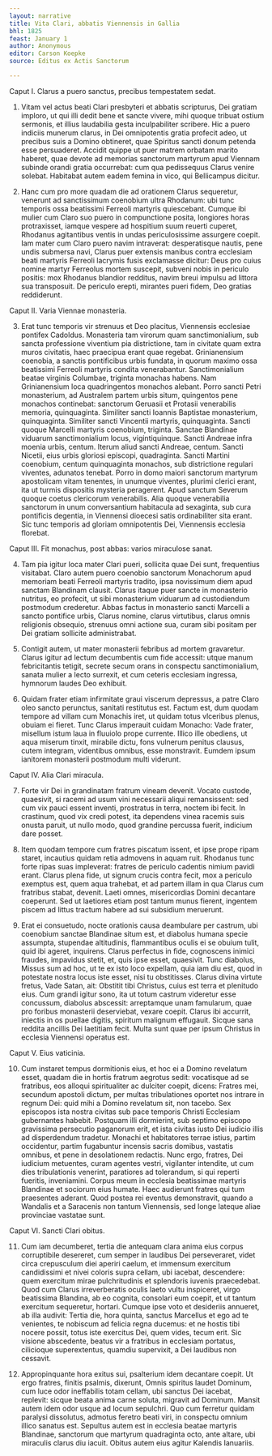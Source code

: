 ```yaml
---
layout: narrative
title: Vita Clari, abbatis Viennensis in Gallia
bhl: 1825
feast: January 1
author: Anonymous
editor: Carson Koepke
source: Editus ex Actis Sanctorum

---
```


Caput I. Clarus a puero sanctus, precibus tempestatem sedat.

1. Vitam vel actus beati Clari presbyteri et abbatis scripturus, Dei gratiam imploro, ut qui illi dedit bene et sancte vivere, mihi quoque tribuat ostium sermonis, et illius laudabilia gesta inculpabiliter scribere. Hic a puero indiciis munerum clarus, in Dei omnipotentis gratia profecit adeo, ut precibus suis a Domino obtineret, quae Spiritus sancti donum petenda esse persuaderet. Accidit quippe ut puer matrem orbatam marito haberet, quae devote ad memorias sanctorum martyrum apud Viennam subinde orandi gratia occurrebat: cum qua pedissequus Clarus venire solebat. Habitabat autem eadem femina in vico, qui Bellicampus dicitur.

2. Hanc cum pro more quadam die ad orationem Clarus sequeretur, venerunt ad sanctissimum coenobium ultra Rhodanum: ubi tunc temporis ossa beatissimi Ferreoli martyris quiescebant. Cumque ibi mulier cum Claro suo puero in compunctione posita, longiores horas protraxisset, iamque vespere ad hospitium suum reuerti cuperet, Rhodanus agitantibus ventis in undas periculosissime assurgere coepit. Iam mater cum Claro puero navim intraverat: desperatisque nautis, pene undis submersa navi, Clarus puer extensis manibus contra ecclesiam beati martyris Ferreoli lacrymis fusis exclamasse dicitur: Deus pro cuius nomine martyr Ferreolus mortem suscepit, subveni nobis in periculo positis: mox Rhodanus blandior redditus, navim breui impulsu ad littora sua transposuit. De periculo erepti, mirantes pueri fidem, Deo gratias reddiderunt.

Caput II. Varia Viennae monasteria.

3. Erat tunc temporis vir strenuus et Deo placitus, Viennensis ecclesiae pontifex Cadoldus. Monasteria tam virorum quam sanctimonialium, sub sancta professione viventium pia districtione, tam in civitate quam extra muros civitatis, haec praecipua erant quae regebat. Grinianensium coenobia, a sanctis pontificibus urbis fundata, in quorum maximo ossa beatissimi Ferreoli martyris condita venerabantur. Sanctimonialium beatae virginis Columbae, triginta monachas habens. Nam Grinianensium loca quadringentos monachos alebant. Porro sancti Petri monasterium, ad Australem partem urbis situm, quingentos pene monachos continebat: sanctorum Geruasii et Protasii venerabilis memoria, quinquaginta. Similiter sancti Ioannis Baptistae monasterium, quinquaginta. Similiter sancti Vincentii martyris, quinquaginta. Sancti quoque Marcelli martyris coenobium, triginta. Sanctae Blandinae viduarum sanctimonialium locus, vigintiquinque. Sancti Andreae infra moenia urbis, centum. Iterum aliud sancti Andreae, centum. Sancti Nicetii, eius urbis gloriosi episcopi, quadraginta. Sancti Martini coenobium, centum quinquaginta monachos, sub districtione regulari viventes, adunatos tenebat. Porro in domo maiori sanctorum martyrum apostolicam vitam tenentes, in unumque viventes, plurimi clerici erant, ita ut turmis dispositis mysteria peragerent. Apud sanctum Severum quoque coetus clericorum venerabilis. Alia quoque venerabilia sanctorum in unum conversantium habitacula ad sexaginta, sub cura pontificis degentia, in Viennensi dioecesi satis ordinabiliter sita erant. Sic tunc temporis ad gloriam omnipotentis Dei, Viennensis ecclesia florebat.

Caput III. Fit monachus, post abbas: varios miraculose sanat.

4. Tam pia igitur loca mater Clari pueri, sollicita quae Dei sunt, frequentius visitabat. Claro autem puero coenobio sanctorum Monachorum apud memoriam beati Ferreoli martyris tradito, ipsa novissimum diem apud sanctam Blandinam clausit. Clarus itaque puer sancte in monasterio nutritus, eo profecit, ut sibi monasterium viduarum ad custodiendum postmodum crederetur. Abbas factus in monasterio sancti Marcelli a sancto pontifice urbis, Clarus nomine, clarus virtutibus, clarus omnis religionis obsequio, strenuus omni actione sua, curam sibi positam per Dei gratiam sollicite administrabat.

5. Contigit autem, ut mater monasterii febribus ad mortem gravaretur. Clarus igitur ad lectum decumbentis cum fide accessit: utque manum febricitantis tetigit, secrete secum orans in conspectu sanctimonialium, sanata mulier a lecto surrexit, et cum ceteris ecclesiam ingressa, hymnorum laudes Deo exhibuit.

6. Quidam frater etiam infirmitate graui viscerum depressus, a patre Claro oleo sancto perunctus, sanitati restitutus est. Factum est, dum quodam tempore ad villam cum Monachis iret, ut quidam totus vlceribus plenus, obuiam ei fieret. Tunc Clarus imperauit cuidam Monacho: Vade frater, misellum istum laua in fluuiolo prope currente. Illico ille obediens, ut aqua miserum tinxit, mirabile dictu, fons vulnerum penitus clausus, cutem integram, videntibus omnibus, esse monstravit. Eumdem ipsum ianitorem monasterii postmodum multi viderunt.

Caput IV. Alia Clari miracula.

7. Forte vir Dei in grandinatam fratrum vineam devenit. Vocato custode, quaesivit, si racemi ad usum vini necessarii aliqui remansissent: sed cum vix pauci essent inventi, prostratus in terra, noctem ibi fecit. In crastinum, quod vix credi potest, ita dependens vinea racemis suis onusta paruit, ut nullo modo, quod grandine percussa fuerit, indicium dare posset.

8. Item quodam tempore cum fratres piscatum issent, et ipse prope ripam staret, incautius quidam retia admovens in aquam ruit. Rhodanus tunc forte ripas suas impleverat: fratres de periculo cadentis nimium pavidi erant. Clarus plena fide, ut signum crucis contra fecit, mox a periculo exemptus est, quem aqua trahebat, et ad partem illam in qua Clarus cum fratribus stabat, devenit. Laeti omnes, misericordias Domini decantare coeperunt. Sed ut laetiores etiam post tantum munus fierent, ingentem piscem ad littus tractum habere ad sui subsidium meruerunt.

9. Erat ei consuetudo, nocte orationis causa deambulare per castrum, ubi coenobium sanctae Blandinae situm est, et diabolus humana specie assumpta, stupendae altitudinis, flammantibus oculis ei se obuium tulit, quid ibi ageret, inquirens. Clarus perfectus in fide, cognoscens inimici fraudes, impavidus stetit, et, quis ipse esset, quaesivit. Tunc diabolus, Missus sum ad hoc, ut te ex isto loco expellam, quia iam diu est, quod in potestate nostra locus iste esset, nisi tu obstitisses. Clarus divina virtute fretus, Vade Satan, ait: Obstitit tibi Christus, cuius est terra et plenitudo eius. Cum grandi igitur sono, ita ut totum castrum videretur esse concussum, diabolus abscessit: arreptamque unam famularum, quae pro foribus monasterii deserviebat, vexare coepit. Clarus ibi accurrit, iniectis in os puellae digitis, spiritum malignum effugauit. Sicque sana reddita ancillis Dei laetitiam fecit. Multa sunt quae per ipsum Christus in ecclesia Viennensi operatus est.

Caput V. Eius vaticinia.

10. Cum instaret tempus dormitionis eius, et hoc ei a Domino revelatum esset, quadam die in hortis fratrum aegrotus sedit: vocatisque ad se fratribus, eos alloqui spiritualiter ac dulciter coepit, dicens: Fratres mei, secundum apostoli dictum, per multas tribulationes oportet nos intrare in regnum Dei: quid mihi a Domino revelatum sit, non tacebo. Sex episcopos ista nostra civitas sub pace temporis Christi Ecclesiam gubernantes habebit. Postquam illi dormierint, sub septimo episcopo gravissima persecutio paganorum erit, et ista civitas iusto Dei iudicio illis ad disperdendum tradetur. Monachi et habitatores terrae istius, partim occidentur, partim fugabuntur incensis sacris domibus, vastatis omnibus, et pene in desolationem redactis. Nunc ergo, fratres, Dei iudicium metuentes, curam agentes vestri, vigilanter intendite, ut cum dies tribulationis venerint, paratiores ad tolerandum, si qui reperti fueritis, inveniamini. Corpus meum in ecclesia beatissimae martyris Blandinae et sociorum eius humate. Haec audierunt fratres qui tum praesentes aderant. Quod postea rei eventus demonstravit, quando a Wandalis et a Saracenis non tantum Viennensis, sed longe lateque aliae provinciae vastatae sunt.

Caput VI. Sancti Clari obitus.

11. Cum iam decumberet, tertia die antequam clara anima eius corpus corruptibile desereret, cum semper in laudibus Dei perseveraret, videt circa crepusculum diei aperiri caelum, et immensum exercitum candidissimi et nivei coloris supra cellam, ubi iacebat, descendere: quem exercitum mirae pulchritudinis et splendoris iuvenis praecedebat. Quod cum Clarus irreverberatis oculis laeto vultu inspiceret, virgo beatissima Blandina, ab eo cognita, consolari eum coepit, et ut tantum exercitum sequeretur, hortari. Cumque ipse voto et desideriis annueret, ab illa audivit: Tertia die, hora quinta, sanctus Marcellus et ego ad te venientes, te nobiscum ad felicia regna ducemus: et ne hostis tibi nocere possit, totus iste exercitus Dei, quem vides, tecum erit. Sic visione abscedente, beatus vir a fratribus in ecclesiam portatus, cilicioque superextentus, quamdiu supervixit, a Dei laudibus non cessavit.

12. Appropinquante hora exitus sui, psalterium idem decantare coepit. Ut ergo fratres, finitis psalmis, dixerunt, Omnis spiritus laudet Dominum, cum luce odor ineffabilis totam cellam, ubi sanctus Dei iacebat, replevit: sicque beata anima carne soluta, migravit ad Dominum. Mansit autem idem odor usque ad locum sepulchri. Quo cum ferretur quidam paralysi dissolutus, admotus feretro beati viri, in conspectu omnium illico sanatus est. Sepultus autem est in ecclesia beatae martyris Blandinae, sanctorum que martyrum quadraginta octo, ante altare, ubi miraculis clarus diu iacuit. Obitus autem eius agitur Kalendis Ianuariis.
